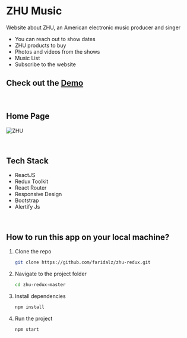 # ZHU Music

Website about ZHU, an American electronic music producer and singer
- You can reach out to show dates
- ZHU products to buy
- Photos and videos from the shows
- Music List
- Subscribe to the website
  
 ## Check out the [Demo](https://zhu-redux.netlify.app/)

  <br>

## Home Page

![ZHU](https://faridalz.github.io/personal/static/media/zhu11.ec7db6e6.PNG)

<br>

## Tech Stack
- ReactJS
- Redux Toolkit
- React Router
- Responsive Design
- Bootstrap
- Alertify Js

<br>

## How to run this app on your local machine?

1. Clone the repo
   ```sh
   git clone https://github.com/faridalz/zhu-redux.git
   ```
2. Navigate to the project folder

   ```sh
   cd zhu-redux-master
   ```

3. Install dependencies
   ```sh
   npm install
   ```

4. Run the project
   ```sh
   npm start
   ```
